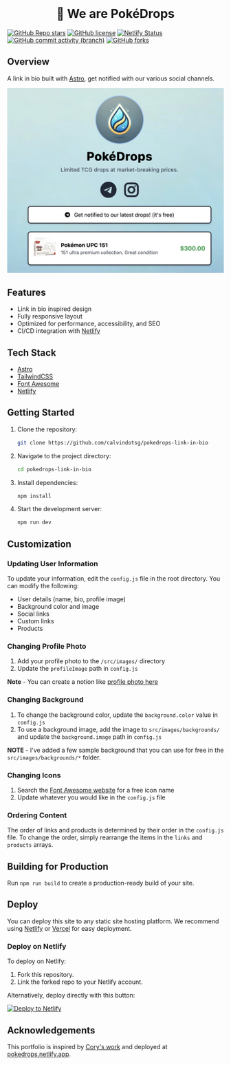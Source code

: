 <!-- PROJECT LOGO -->
<br />
<p align="center">
  <h1 align="center">👋 We are PokéDrops</h1>
</p>
<!-- PROJECT LOGO -->

[![GitHub Repo stars](https://img.shields.io/github/stars/calvindotsg/pokedrops-link-in-bio)](https://github.com/calvindotsg/pokedrops-link-in-bio/stargazers)
[![GitHub license](https://img.shields.io/github/license/calvindotsg/pokedrops-link-in-bio)](./LICENSE)
[![Netlify Status](https://api.netlify.com/api/v1/badges/1e7b40f5-97bf-4baa-8648-dd03494f3e53/deploy-status)](https://app.netlify.com/sites/calvindotsg/deploys)
[![GitHub commit activity (branch)](https://img.shields.io/github/commit-activity/w/calvindotsg/pokedrops-link-in-bio/main)](https://github.com/calvindotsg/pokedrops-link-in-bio/commits/main/)
[![GitHub forks](https://img.shields.io/github/forks/calvindotsg/pokedrops-link-in-bio)](https://github.com/calvindotsg/pokedrops-link-in-bio/forks)

## Overview

A link in bio built with [Astro](https://astro.build), get notified with our various social channels.

![Portfolio Preview](public/preview.jpg)

## Features

- Link in bio inspired design
- Fully responsive layout
- Optimized for performance, accessibility, and SEO
- CI/CD integration with [Netlify](https://www.netlify.com/)

## Tech Stack

- [Astro](https://astro.build)
- [TailwindCSS](https://tailwindcss.com)
- [Font Awesome](https://fontawesome.com/)
- [Netlify](https://www.netlify.com/)

## Getting Started

1. Clone the repository:
   ```bash
   git clone https://github.com/calvindotsg/pokedrops-link-in-bio
   ```

2. Navigate to the project directory:
   ```bash
   cd pokedrops-link-in-bio
   ```

3. Install dependencies:
   ```bash
   npm install
   ```

4. Start the development server:
   ```bash
   npm run dev
   ```

## Customization

### Updating User Information

To update your information, edit the `config.js` file in the root directory. You can modify the following:

- User details (name, bio, profile image)
- Background color and image
- Social links
- Custom links
- Products

### Changing Profile Photo

1. Add your profile photo to the `/src/images/` directory
2. Update the `profileImage` path in `config.js`

**Note** - You can create a notion like [profile photo here](https://www.avatartion.com/)

### Changing Background

1. To change the background color, update the `background.color` value in `config.js`
2. To use a background image, add the image to `src/images/backgrounds/` and update the `background.image` path in `config.js`

**NOTE** - I've added a few sample background that you can use for free in the `src/images/backgrounds/*` folder.

### Changing Icons

1. Search the [Font Awesome website](https://fontawesome.com/) for a free icon name
2. Update whatever you would like in the `config.js` file

### Ordering Content

The order of links and products is determined by their order in the `config.js` file. To change the order, simply rearrange the items in the `links` and `products` arrays.

## Building for Production

Run `npm run build` to create a production-ready build of your site.

## Deploy

You can deploy this site to any static site hosting platform. We recommend using [Netlify](https://www.netlify.com/) or [Vercel](https://vercel.com/) for easy deployment.

### Deploy on Netlify

To deploy on Netlify:

1. Fork this repository.
2. Link the forked repo to your Netlify account.

Alternatively, deploy directly with this button:

[![Deploy to Netlify](https://www.netlify.com/img/deploy/button.svg)](https://app.netlify.com/start/deploy?repository=https://github.com/calvindotsg/pokedrops-link-in-bio)

## Acknowledgements

This portfolio is inspired by [Cory's work](https://github.com/ctrimm/) and deployed at [pokedrops.netlify.app](https://pokedrops.netlify.app).